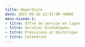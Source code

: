 ```yaml
---
title: Repertoire
date: 2017-04-26 23:17:00 +0000
menu-niveau-1:
- titre: Offre de service en ligne
- titre: Services Economiques
- titre: Prévisions et Historique
- titre: Calendrier
---
```

